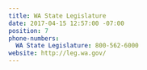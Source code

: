 ```yaml
---
title: WA State Legislature
date: 2017-04-15 12:57:00 -07:00
position: 7
phone-numbers:
  WA State Legislature: 800-562-6000
website: http://leg.wa.gov/
---
```


